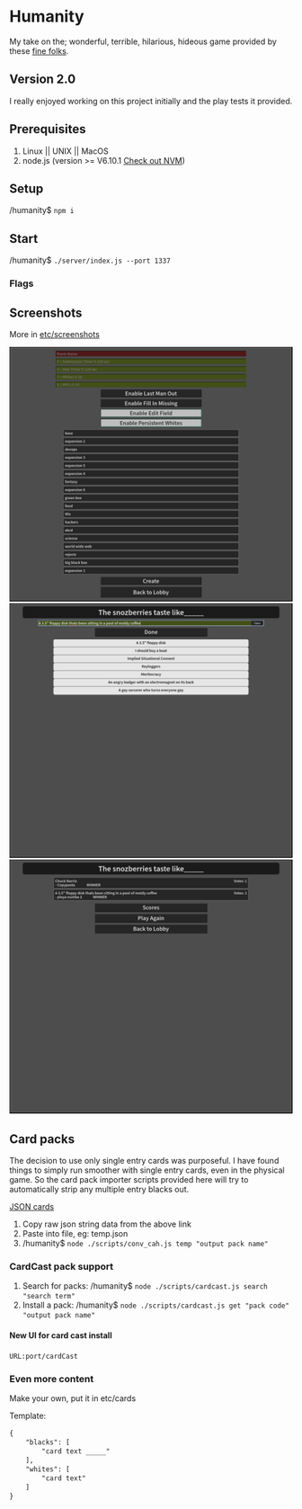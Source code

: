 # Humanity

My take on the; wonderful, terrible, hilarious, hideous game provided by these [fine folks](https://cardsagainsthumanity.com/).

## Version 2.0

I really enjoyed working on this project initially and the play tests it provided.

## Prerequisites

1. Linux || UNIX || MacOS
2. node.js (version >= V6.10.1 [Check out NVM](https://github.com/creationix/nvm))


## Setup

/humanity$ ```npm i```


## Start

/humanity$ ```./server/index.js --port 1337```

### Flags


## Screenshots

More in [etc/screenshots](https://github.com/fatlard1993/humanity/tree/master/etc/screenshots)

![lobby_new_game](./etc/screenshots/lobby_new_game.png)
![player_enter_submission](./etc/screenshots/player_enter_submission.png)
![player_vote_results](./etc/screenshots/player_vote_results.png)


## Card packs

The decision to use only single entry cards was purposeful. I have found things to simply run smoother with single entry cards, even in the physical game. So the card pack importer scripts provided here will try to automatically strip any multiple entry blacks out.

[JSON cards](https://www.crhallberg.com/cah/)

1. Copy raw json string data from the above link
2. Paste into file, eg: temp.json
3. /humanity$ ```node ./scripts/conv_cah.js temp "output pack name"```

### CardCast pack support

1. Search for packs: /humanity$ ```node ./scripts/cardcast.js search "search term"```
2. Install a pack: /humanity$ ```node ./scripts/cardcast.js get "pack code" "output pack name"```

#### New UI for card cast install

```URL:port/cardCast```

### Even more content

Make your own, put it in etc/cards

Template:

```
{
	"blacks": [
		"card text _____"
	],
	"whites": [
		"card text"
	]
}
```